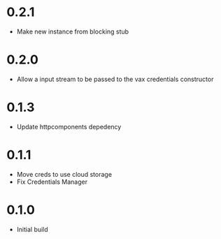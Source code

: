 # 0.2.1
- Make new instance from blocking stub

# 0.2.0
- Allow a input stream to be passed to the vax credentials constructor

# 0.1.3
- Update httpcomponents depedency

# 0.1.1
- Move creds to use cloud storage
- Fix Credentials Manager


# 0.1.0
- Initial build
